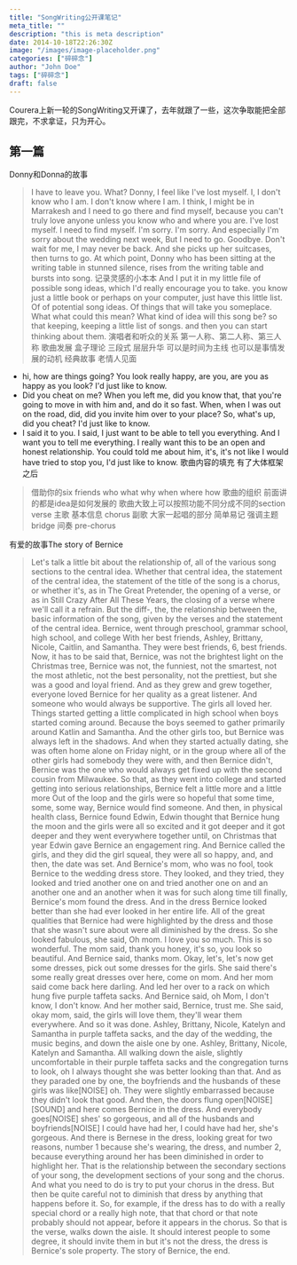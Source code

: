 ```yaml
---
title: "SongWriting公开课笔记"
meta_title: ""
description: "this is meta description"
date: 2014-10-18T22:26:30Z
image: "/images/image-placeholder.png"
categories: ["碎碎念"]
author: "John Doe"
tags: ["碎碎念"]
draft: false
---
```



Courera上新一轮的SongWriting又开课了，去年就跟了一些，这次争取能把全部跟完，不求拿证，只为开心。

## 第一篇
Donny和Donna的故事
> I have to leave you.
What?
Donny, I feel like I've lost myself. I, I don't know who I am. I don't know where I am. I think, I might be in Marrakesh and I need to go there and find myself, because
you can't truly love anyone unless you know who and where you are. I've lost myself. I need to find myself. I'm sorry. I'm sorry. And especially I'm sorry about the wedding next week, But I need to go.
Goodbye. Don't wait for me, I may never be back. And she picks up her suitcases, then turns to go.
At which point, Donny who has been sitting at the writing table in stunned silence, rises from the writing table and bursts into song.
记录灵感的小本本
>And I put it in my little file of possible song ideas, which I'd really encourage you to take. you know just a little book or perhaps on
your computer, just have this little list. Of of potential song ideas. Of things that will take you someplace. What what could this mean?
What kind of idea will this song be? so that keeping, keeping a little list of songs. and then you can start thinking about them.
演唱者和听众的关系
>第一人称、第二人称、第三人称
歌曲发展
>盒子理论 三段式 层层升华 可以是时间为主线 也可以是事情发展的动机
经典故事 老情人见面
*  hi, how are things going? You look really happy, are you, are you as happy as you look? I'd just like to know.
*  Did you cheat on me? When you left me, did you know that, that you're going to move in with him and, and do it so fast. When, when I was out on the road, did,
 did you invite him over to your place? So, what's up, did you cheat? I'd just like to know.
*   I said it to you. I said, I just want to be able to tell you everything. And I want you to tell me everything.
I really want this to be an open and honest relationship. You could told me about him, it's, it's not like I would have tried to stop you,
I'd just like to know.
歌曲内容的填充 有了大体框架之后
>借助你的six friends
who what why when where how
歌曲的组织 前面讲的都是idea是如何发展的  歌曲大致上可以按照功能不同分成不同的section
verse 主歌 基本信息
chorus 副歌 大家一起唱的部分 简单易记 强调主题
bridge 间奏
pre-chorus

有爱的故事The story of Bernice
>Let's talk a little bit about the relationship of, all of the various song sections to the central idea. Whether that central idea, the statement of the central idea, the statement of the title of the song is a chorus, or whether it's, as in The Great Pretender, the opening of a verse, or as in Still Crazy After All These Years, the closing of a verse where we'll call it a refrain. But the diff-, the, the relationship between the, basic information of the song, given by the verses and the statement of the central idea. Bernice, went through preschool, grammar school, high school, and college With her best friends, Ashley, Brittany, Nicole, Caitlin, and Samantha.
They were best friends, 6, best friends. Now, it has to be said that, Bernice, was not the brightest light on the Christmas
tree, Bernice was not, the funniest, not the smartest, not the most athletic, not the best personality, not the prettiest, but she was a good and loyal friend. And as they grew and grew together,
everyone loved Bernice for her quality as a great listener. And someone who would always be supportive.
The girls all loved her. Things started getting a little complicated in high school when boys started coming around. Because the boys seemed to gather primarily around Katlin and Samantha.
And the other girls too, but Bernice was always left in the shadows. And when they started actually dating, she was often home alone on Friday night,
or in the group where all of the other girls had somebody they were with, and then Bernice didn't, Bernice was the one who would always get fixed up with the
second cousin from Milwaukee. So that, as they went into college and started getting into serious relationships, Bernice felt a little more
and a little more Out of the loop and the girls were so hopeful that some time, some, some way, Bernice would find someone.
And then, in physical health class, Bernice found Edwin, Edwin thought that Bernice hung the moon and the girls were all so excited and it got deeper and it got deeper and they went everywhere
together until, on Christmas that year Edwin gave Bernice an engagement ring. And Bernice called the girls, and they
did the girl squeal, they were all so happy, and, and then, the date was set. And Bernice's mom, who was no fool, took Bernice to the wedding dress store.
They looked, and they tried, they looked and tried another one on and tried another one on and an another one and an another when it was for such along time
till finally, Bernice's mom found the dress. And in the dress Bernice looked better than she had ever looked in her entire life. All of the great qualities that Bernice
had were highlighted by the dress and those that she wasn't sure about were all diminished by the dress.
So she looked fabulous, she said, Oh mom. I love you so much. This is so wonderful. The mom said, thank you honey, it's so, you look so beautiful.
And Bernice said, thanks mom. Okay, let's, let's now get some dresses, pick out some dresses for the girls. She said there's some really great
dresses over here, come on mom. And her mom said come back here darling. And led her over to a rack on which hung five purple taffeta sacks.
And Bernice said, oh Mom, I don't know, I don't know. And her mother said, Bernice, trust me. She said, okay mom, said, the girls will love them, they'll wear them everywhere. And so it was done. Ashley, Brittany, Nicole, Katelyn and
Samantha in purple taffeta sacks, and the day of the wedding, the music begins, and down the aisle one by one. Ashley, Brittany, Nicole, Katelyn and
Samantha. All walking down the aisle, slightly uncomfortable in their purple taffeta sacks and the congregation turns to look, oh I always thought she was better
looking than that. And as they paraded one by one, the boyfriends and the husbands of these girls was like[NOISE] oh. They were slightly embarrassed because
they didn't look that good. And then, the doors flung open[NOISE][SOUND] and here comes Bernice in the dress. And everybody goes[NOISE] shes' so
gorgeous, and all of the husbands and boyfriends[NOISE] I could have had her, I could have had her, she's gorgeous.
And there is Bernese in the dress, looking great for two reasons, number 1 because she's wearing, the dress, and number 2, because everything around her
has been diminished in order to highlight her. That is the relationship between the secondary sections of your song, the development sections of your song and the
chorus. And what you need to do is try to put your chorus in the dress. But then be quite careful not to diminish that dress by anything that happens
before it. So, for example, if the dress has to do with a really special chord or a really high note, that that chord or that note probably should not appear, before it appears in the chorus. So that is the verse, walks down the
aisle. It should interest people to some degree, it should invite them in but it's not the dress, the dress is Bernice's sole property.
The story of Bernice, the end.
